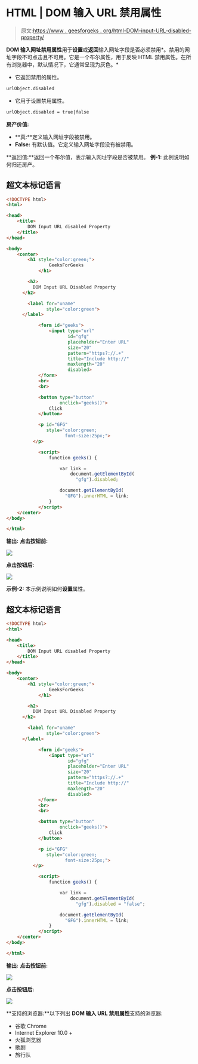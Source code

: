 # HTML | DOM 输入 URL 禁用属性

> 原文:[https://www . geesforgeks . org/html-DOM-input-URL-disabled-property/](https://www.geeksforgeeks.org/html-dom-input-url-disabled-property/)

**DOM 输入网址禁用属性**用于**设置**或**返回**输入网址字段是否必须禁用*。禁用的网址字段不可点击且不可用。它是一个布尔属性，用于反映 HTML 禁用属性。在所有浏览器中，默认情况下，它通常呈现为灰色。* 

*   它返回禁用的属性。

```html
urlObject.disabled
```

*   它用于设置禁用属性。

```html
urlObject.disabled = true|false
```

**房产价值:**

*   **真:**定义输入网址字段被禁用。
*   **False:** 有默认值。它定义输入网址字段没有被禁用。

**返回值:**返回一个布尔值，表示输入网址字段是否被禁用。
**例-1:** 此例说明如何归还房产。

## 超文本标记语言

```html
<!DOCTYPE html>
<html>

<head>
    <title>
        DOM Input URL disabled Property
    </title>
</head>

<body>
    <center>
        <h1 style="color:green;">
                GeeksForGeeks
            </h1>

        <h2>
          DOM Input URL Disabled Property
      </h2>

        <label for="uname"
               style="color:green">
      </label>

            <form id="geeks">
                <input type="url"
                       id="gfg"
                       placeholder="Enter URL"
                       size="20"
                       pattern="https?://.+"
                       title="Include http://"
                       maxlength="20"
                       disabled>
            </form>
            <br>
            <br>

            <button type="button"
                    onclick="geeks()">
                Click
            </button>

            <p id="GFG"
               style="color:green;
                      font-size:25px;">
          </p>

            <script>
                function geeks() {

                    var link =
                        document.getElementById(
                          "gfg").disabled;

                    document.getElementById(
                      "GFG").innerHTML = link;
                }
            </script>
    </center>
</body>

</html>
```

**输出:**
**点击按钮前:**

![](img/190a1670d175519edbf83eb2b158ea00.png)

**点击按钮后:**

![](img/45d8e2bad5a539e8d0ce7045878b832d.png)

**示例-2:** 本示例说明如何**设置**属性。

## 超文本标记语言

```html
<!DOCTYPE html>
<html>

<head>
    <title>
        DOM Input URL disabled Property
    </title>
</head>

<body>
    <center>
        <h1 style="color:green;">
                GeeksForGeeks
            </h1>

        <h2>
          DOM Input URL Disabled Property
      </h2>

        <label for="uname"
               style="color:green">
      </label>

            <form id="geeks">
                <input type="url"
                       id="gfg"
                       placeholder="Enter URL"
                       size="20"
                       pattern="https?://.+"
                       title="Include http://"
                       maxlength="20"
                       disabled>
            </form>
            <br>
            <br>

            <button type="button"
                    onclick="geeks()">
                Click
            </button>

            <p id="GFG"
               style="color:green;
                      font-size:25px;">
          </p>

            <script>
                function geeks() {

                    var link =
                        document.getElementById(
                          "gfg").disabled = "false";

                    document.getElementById(
                      "GFG").innerHTML = link;
                }
            </script>
    </center>
</body>

</html>
```

**输出:**
**点击按钮前:**

![](img/190a1670d175519edbf83eb2b158ea00.png)

**点击按钮后:**

![](img/d732f69aa84edab49efc80b452c63460.png)

**支持的浏览器:**以下列出 **DOM 输入 URL 禁用属性**支持的浏览器:

*   谷歌 Chrome
*   Internet Explorer 10.0 +
*   火狐浏览器
*   歌剧
*   旅行队